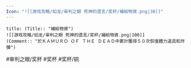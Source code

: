 ```yaml
---
Icon: "![[游戏攻略/如龙/审判之眼 死神的遗言/奖杯/補給物資.png|30]]"
---
```

```ad-common-bronze-trophy
title: (Title:: "補給物資")
![[游戏攻略/如龙/审判之眼 死神的遗言/奖杯/補給物資.png|100]]
(Comment:: "於ＫＡＭＵＲＯ ＯＦ ＴＨＥ ＤＥＡＤ中累計獲得５０次恢復體力道具和炸彈")
```

#审判之眼/奖杯 #奖杯 #奖杯/铜
